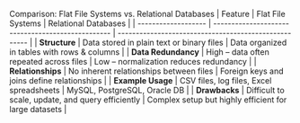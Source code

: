 Comparison: Flat File Systems vs. Relational Databases
| Feature             | Flat File Systems                                 | Relational Databases                                  |
| ------------------- | ------------------------------------------------- | ----------------------------------------------------- |
| **Structure**       | Data stored in plain text or binary files         | Data organized in tables with rows & columns          |
| **Data Redundancy** | High – data often repeated across files           | Low – normalization reduces redundancy                |
| **Relationships**   | No inherent relationships between files           | Foreign keys and joins define relationships           |
| **Example Usage**   | CSV files, log files, Excel spreadsheets          | MySQL, PostgreSQL, Oracle DB                          |
| **Drawbacks**       | Difficult to scale, update, and query efficiently | Complex setup but highly efficient for large datasets |
